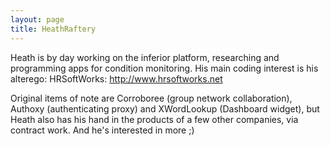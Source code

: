 ```yaml
---
layout: page
title: HeathRaftery
---
```




Heath is by day working on the inferior platform, researching and programming apps for condition monitoring. His main coding interest is his alterego: H<nowiki/>R<nowiki/>S<nowiki/>oftW<nowiki/>orks: http://www.hrsoftworks.net

Original items of note are Corroboree (group network collaboration), Authoxy (authenticating proxy) and X<nowiki/>W<nowiki/>ordL<nowiki/>ookup (Dashboard widget), but Heath also has his hand in the products of a few other companies, via contract work. And he's interested in more ;)

